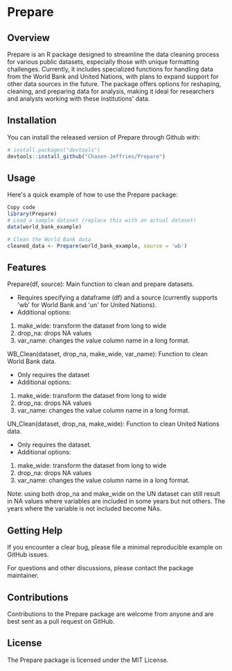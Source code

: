 # Prepare

## Overview

Prepare is an R package designed to streamline the data cleaning process for various public datasets, especially those with unique formatting challenges. Currently, it includes specialized functions for handling data from the World Bank and United Nations, with plans to expand support for other data sources in the future. The package offers options for reshaping, cleaning, and preparing data for analysis, making it ideal for researchers and analysts working with these institutions' data.

## Installation

You can install the released version of Prepare through Github with:

```r
# install.packages("devtools")
devtools::install_github("Chasen-Jeffries/Prepare")
```

## Usage
Here's a quick example of how to use the Prepare package:

```r
Copy code
library(Prepare)
# Load a sample dataset (replace this with an actual dataset)
data(world_bank_example)

# Clean the World Bank data
cleaned_data <- Prepare(world_bank_example, source = 'wb')
```

## Features
Prepare(df, source): Main function to clean and prepare datasets. 
- Requires specifying a dataframe (df) and a source (currently supports 'wb' for World Bank and 'un' for United Nations).
- Additional options:
1. make_wide: transform the dataset from long to wide
2. drop_na: drops NA values  
3. var_name: changes the value column name in a long format. 

WB_Clean(dataset, drop_na, make_wide, var_name): Function to clean World Bank data. 
- Only requires the dataset 
- Additional options:
1. make_wide: transform the dataset from long to wide
2. drop_na: drops NA values  
3. var_name: changes the value column name in a long format. 

UN_Clean(dataset, drop_na, make_wide): Function to clean United Nations data. 
- Only requires the dataset.
- Additional options:
1. make_wide: transform the dataset from long to wide
2. drop_na: drops NA values  
3. var_name: changes the value column name in a long format.

Note: using both drop_na and make_wide on the UN dataset can still result in NA values where variables are included in some years but not others. The years where the variable is not included become NAs. 


## Getting Help
If you encounter a clear bug, please file a minimal reproducible example on GitHub issues.

For questions and other discussions, please contact the package maintainer.

## Contributions
Contributions to the Prepare package are welcome from anyone and are best sent as a pull request on GitHub.

## License
The Prepare package is licensed under the MIT License.
